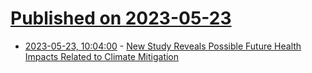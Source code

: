 # [Published on 2023-05-23](index.md)

* [2023-05-23, 10:04:00](https://soylentnews.org/article.pl?sid=23/05/22/1326258&from=rss) - [New Study Reveals Possible Future Health Impacts Related to Climate Mitigation](https://soylentnews.org/article.pl?sid=23/05/22/1326258&from=rss)
